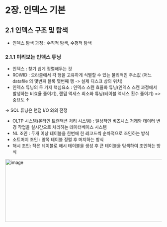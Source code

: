 # 2장. 인덱스 기본
## 2.1 인덱스 구조 및 탐색
- 인덱스 탐색 과정 : 수직적 탐색, 수평적 탐색
### 2.1.1 미리보는 인덱스 튜닝
- 인덱스 : 찾기 쉽게 정렬해두는 것
- ROWID : 오라클에서 각 행을 고유하게 식별할 수 있는 물리적인 주소값 (어느 datafile 의 몇번째 블록 몇번째 행 -> 실제 디스크 상의 위치)
- 인덱스 튜닝의 두 가지 핵심요소 : 인덱스 스캔 효율화 튜닝(인덱스 스캔 과정에서 발생하는 비효율 줄이기), 랜덤 액세스 최소화 튜닝(테이블 액세스 횟수 줄이기) => 중요도 ↑

=> SQL 튜닝은 랜덤 I/O 와의 전쟁

- OLTP 시스템(온라인 트랜잭션 처리 시스템) : 일상적인 비즈니스 거래와 데이터 변경 작업을 실시간으로 처리하는 데이터베이스 시스템
- NL 조인 : 두개 이상 테이블을 한번에 한 레코드씩 순차적으로 조인하는 방식
- 소트머지 조인 : 양쪽 테이블 정렬 후 머지하는 방식
- 해시 조인: 작은 테이블로 해시 테이블을 생성 후 큰 테이블을 탐색하여 조인하는 방식
<img width="568" height="202" alt="image" src="https://github.com/user-attachments/assets/33bb611b-1494-44d9-b44e-8af40ec023f9" />
